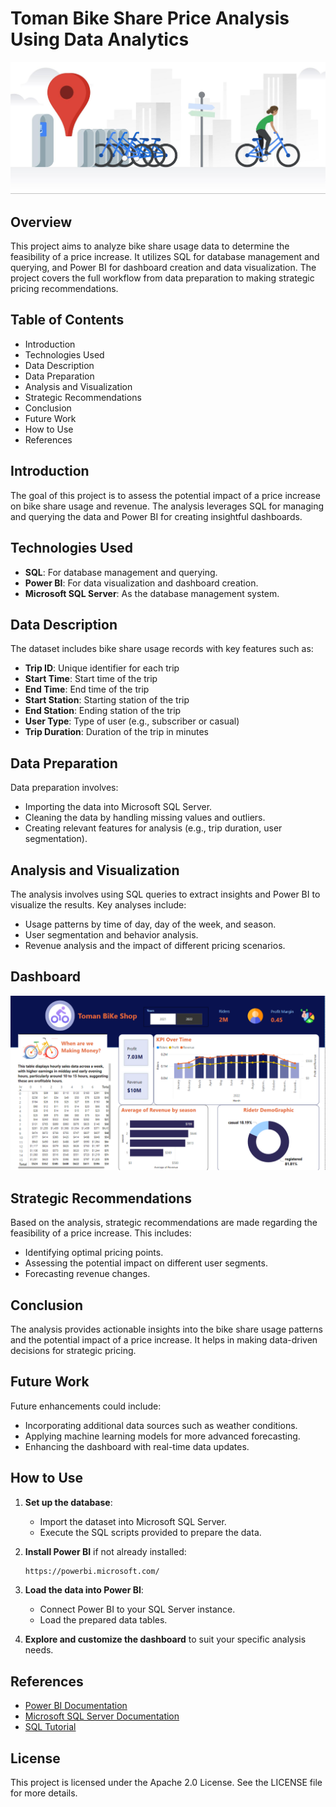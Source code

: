 # Toman Bike Share Price Analysis Using Data Analytics
 ![mv](l.jpg)
## Overview
This project aims to analyze bike share usage data to determine the feasibility of a price increase. It utilizes SQL for database management and querying, and Power BI for dashboard creation and data visualization. The project covers the full workflow from data preparation to making strategic pricing recommendations.

## Table of Contents
- Introduction
- Technologies Used
- Data Description
- Data Preparation
- Analysis and Visualization
- Strategic Recommendations
- Conclusion
- Future Work
- How to Use
- References

## Introduction
The goal of this project is to assess the potential impact of a price increase on bike share usage and revenue. The analysis leverages SQL for managing and querying the data and Power BI for creating insightful dashboards.

## Technologies Used
- **SQL**: For database management and querying.
- **Power BI**: For data visualization and dashboard creation.
- **Microsoft SQL Server**: As the database management system.

## Data Description
The dataset includes bike share usage records with key features such as:
- **Trip ID**: Unique identifier for each trip
- **Start Time**: Start time of the trip
- **End Time**: End time of the trip
- **Start Station**: Starting station of the trip
- **End Station**: Ending station of the trip
- **User Type**: Type of user (e.g., subscriber or casual)
- **Trip Duration**: Duration of the trip in minutes

## Data Preparation
Data preparation involves:
- Importing the data into Microsoft SQL Server.
- Cleaning the data by handling missing values and outliers.
- Creating relevant features for analysis (e.g., trip duration, user segmentation).

## Analysis and Visualization
The analysis involves using SQL queries to extract insights and Power BI to visualize the results. Key analyses include:
- Usage patterns by time of day, day of the week, and season.
- User segmentation and behavior analysis.
- Revenue analysis and the impact of different pricing scenarios.
  
## Dashboard

![mv](image.png)

## Strategic Recommendations
Based on the analysis, strategic recommendations are made regarding the feasibility of a price increase. This includes:
- Identifying optimal pricing points.
- Assessing the potential impact on different user segments.
- Forecasting revenue changes.

## Conclusion
The analysis provides actionable insights into the bike share usage patterns and the potential impact of a price increase. It helps in making data-driven decisions for strategic pricing.

## Future Work
Future enhancements could include:
- Incorporating additional data sources such as weather conditions.
- Applying machine learning models for more advanced forecasting.
- Enhancing the dashboard with real-time data updates.

## How to Use
1. **Set up the database**:
   - Import the dataset into Microsoft SQL Server.
   - Execute the SQL scripts provided to prepare the data.

2. **Install Power BI** if not already installed:
   ```bash
   https://powerbi.microsoft.com/
   ```

3. **Load the data into Power BI**:
   - Connect Power BI to your SQL Server instance.
   - Load the prepared data tables.

4. **Explore and customize the dashboard** to suit your specific analysis needs.

## References
- [Power BI Documentation](https://docs.microsoft.com/en-us/power-bi/)
- [Microsoft SQL Server Documentation](https://docs.microsoft.com/en-us/sql/sql-server/)
- [SQL Tutorial](https://www.w3schools.com/sql/)

## License
This project is licensed under the Apache 2.0 License. See the LICENSE file for more details.
